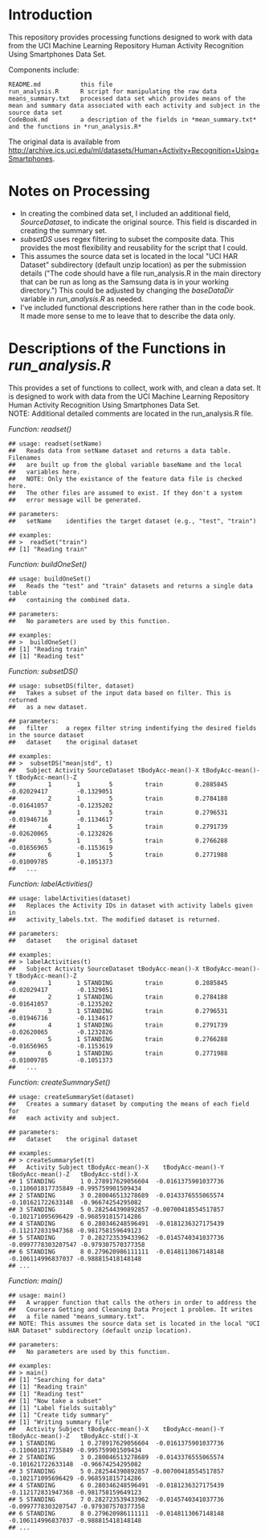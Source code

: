 Introduction
============
This repository provides processing functions designed to work with data from the UCI Machine Learning Repository Human Activity Recognition Using Smartphones Data Set.  

Components include:  

    README.md           this file  
    run_analysis.R      R script for manipulating the raw data  
    means_summary.txt   processed data set which provides means of the mean and summary data associated with each activity and subject in the source data set  
    CodeBook.md         a description of the fields in *mean_summary.txt* and the functions in *run_analysis.R* 

The original data is available from http://archive.ics.uci.edu/ml/datasets/Human+Activity+Recognition+Using+Smartphones. 

Notes on Processing
=======================
*   In creating the combined data set, I included an additional field, *SourceDataset*, to indicate the original source. This field is discarded in creating the summary set.
*   *subsetDS* uses regex filtering to subset the composite data. This provides the most flexibility and reusability for the script that I could.
*   This assumes the source data set is located in the local "UCI HAR Dataset" subdirectory (default unzip location) as per the submission details ("The code should have a file run_analysis.R in the main directory that can be run as long as the Samsung data is in your working directory.") This could be adjusted by changing the *baseDataDir* variable in *run_analysis.R* as needed.
*   I've included functional descriptions here rather than in the code book. It made more sense to me to leave that to describe the data only.

Descriptions of the Functions in *run_analysis.R*
====================================================

This provides a set of functions to collect, work with, and clean a data 
set. It is designed to work with data from the UCI Machine Learning 
Repository Human Activity Recognition Using Smartphones Data Set.  
NOTE: Additional detailed comments are located in the run_analysis.R file.

*Function: readset()*

    ## usage: readset(setName)
    ##   Reads data from setName dataset and returns a data table. Filenames 
    ##   are built up from the global variable baseName and the local 
    ##   variables here. 
    ##   NOTE: Only the existance of the feature data file is checked here.
    ##   The other files are assumed to exist. If they don't a system
    ##   error message will be generated.
    
    ## parameters:
    ##   setName    identifies the target dataset (e.g., "test", "train")
    
    ## examples:
    ## >  readSet("train")
    ## [1] "Reading train"

*Function: buildOneSet()*

    ## usage: buildOneSet()
    ##   Reads the "test" and "train" datasets and returns a single data table
    ##   containing the combined data.
    
    ## parameters:
    ##   No parameters are used by this function.
    
    ## examples:
    ## >  buildOneSet()
    ## [1] "Reading train"
    ## [1] "Reading test"

*Function: subsetDS()*

    ## usage: subsetDS(filter, dataset)
    ##   Takes a subset of the input data based on filter. This is returned
    ##   as a new dataset.
    
    ## parameters:
    ##   filter     a regex filter string indentifying the desired fields in the source dataset
    ##   dataset    the original dataset
    
    ## examples:
    ## >  subsetDS("mean|std", t)
    ##   Subject Activity SourceDataset tBodyAcc-mean()-X tBodyAcc-mean()-Y tBodyAcc-mean()-Z
    ##         1       1        5         train         0.2885845       -0.02029417        -0.1329051
    ##         2       1        5         train         0.2784188       -0.01641057        -0.1235202
    ##         3       1        5         train         0.2796531       -0.01946716        -0.1134617
    ##         4       1        5         train         0.2791739       -0.02620065        -0.1232826
    ##         5       1        5         train         0.2766288       -0.01656965        -0.1153619
    ##         6       1        5         train         0.2771988       -0.01009785        -0.1051373
    ##   ...

*Function: labelActivities()*

    ## usage: labelActivities(dataset)
    ##   Replaces the Activity IDs in dataset with activity labels given in 
    ##   activity_labels.txt. The modified dataset is returned.
    
    ## parameters:
    ##   dataset    the original dataset
    
    ## examples:
    ## > labelActivities(t)
    ##   Subject Activity SourceDataset tBodyAcc-mean()-X tBodyAcc-mean()-Y tBodyAcc-mean()-Z
    ##         1       1 STANDING         train         0.2885845       -0.02029417        -0.1329051
    ##         2       1 STANDING         train         0.2784188       -0.01641057        -0.1235202
    ##         3       1 STANDING         train         0.2796531       -0.01946716        -0.1134617
    ##         4       1 STANDING         train         0.2791739       -0.02620065        -0.1232826
    ##         5       1 STANDING         train         0.2766288       -0.01656965        -0.1153619
    ##         6       1 STANDING         train         0.2771988       -0.01009785        -0.1051373
    ##   ...

*Function: createSummarySet()*

    ## usage: createSummarySet(dataset)
    ##   Creates a summary dataset by computing the means of each field for 
    ##   each activity and subject.
    
    ## parameters:
    ##   dataset    the original dataset
    
    ## examples:
    ## > createSummarySet(t)
    ##   Activity Subject tBodyAcc-mean()-X    tBodyAcc-mean()-Y   tBodyAcc-mean()-Z   tBodyAcc-std()-X
    ## 1 STANDING       1 0.278917629056604  -0.0161375901037736  -0.110601817735849 -0.995759901509434
    ## 2 STANDING       3 0.280046513278689  -0.0143376555065574  -0.101621722633148  -0.96674254295082
    ## 3 STANDING       5 0.282544390892857 -0.00700418554517857  -0.102171095696429 -0.968591815714286
    ## 4 STANDING       6 0.280346248596491  -0.0181236327175439  -0.112172831947368 -0.981758159649123
    ## 5 STANDING       7 0.282723539433962  -0.0145740341037736 -0.0997778303207547 -0.979307570377358
    ## 6 STANDING       8 0.279620986111111  -0.0148113067148148  -0.106114996837037 -0.988815418148148
    ## ...

*Function: main()*

    ## usage: main()
    ##   A wrapper function that calls the others in order to address the 
    ##   Coursera Getting and Cleaning Data Project 1 problem. It writes
    ##   a file named "means_summary.txt".
    ## NOTE: This assumes the source data set is located in the local "UCI HAR Dataset" subdirectory (default unzip location).
    
    ## parameters:
    ##   No parameters are used by this function.
    
    ## examples:
    ## > main()
    ## [1] "Searching for data"
    ## [1] "Reading train"
    ## [1] "Reading test"
    ## [1] "Now take a subset"
    ## [1] "Label fields suitably"
    ## [1] "Create tidy summary"
    ## [1] "Writing summary file"
    ##   Activity Subject tBodyAcc-mean()-X    tBodyAcc-mean()-Y   tBodyAcc-mean()-Z   tBodyAcc-std()-X
    ## 1 STANDING       1 0.278917629056604  -0.0161375901037736  -0.110601817735849 -0.995759901509434
    ## 2 STANDING       3 0.280046513278689  -0.0143376555065574  -0.101621722633148  -0.96674254295082
    ## 3 STANDING       5 0.282544390892857 -0.00700418554517857  -0.102171095696429 -0.968591815714286
    ## 4 STANDING       6 0.280346248596491  -0.0181236327175439  -0.112172831947368 -0.981758159649123
    ## 5 STANDING       7 0.282723539433962  -0.0145740341037736 -0.0997778303207547 -0.979307570377358
    ## 6 STANDING       8 0.279620986111111  -0.0148113067148148  -0.106114996837037 -0.988815418148148
    ## ...
